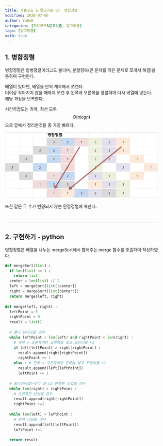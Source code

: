 ```yaml
---
title: 자료구조 & 알고리즘 07. 병합정렬
modified: 2020-07-06
author: Yo0oN
categories: [자료구조&알고리즘, 알고리즘]
tags: [알고리즘]
math: true
---
```


## 1. 병합정렬

병합정렬은 합병정렬이라고도 불리며, 분할정복(큰 문제를 작은 문제로 쪼개서 해결)을 통하여 구현한다.

배열이 있다면, 배열을 반씩 계속해서 쪼갠다.<br>
더이상 작아지지 않을 때까지 쪼갠 후 왼쪽과 오른쪽을 정렬하며 다시 배열에 넣는다.<br>
해당 과정을 반복한다.

시간복잡도는 최악, 최선 모두 $$O(n log n)$$으로 앞에서 정리한것들 중 가장 빠르다.

![병합정렬](/images/posts/Algorithm/05.MergeSort/01.jpg)

또한 같은 두 수가 변경되지 않는 안정정렬에 속한다.

<br>
<hr>

## 2. 구현하기 - python

병합정렬은 배열을 나누는 mergeSort에서 합해주는 merge 함수를 호출하여 작성하였다.

```python
def mergeSort(list) :
  if len(list) <= 1 :
    return list
  center = len(list) // 2
  left = mergeSort(list[:center])
  right = mergeSort(list[center:])
  return merge(left, right)

def merge(left, right) :
  leftPoint = 0
  rightPoint = 0
  result = list()

  # 둘다 남아있을 경우
  while leftPoint < len(left) and rightPoint < len(right) :
    # 왼쪽 > 오른쪽이면 오른쪽을 넣고 포인터를 +1
    if left[leftPoint] > right[rightPoint] :
      result.append(right[rightPoint])
      rightPoint += 1
    else : # 왼쪽 < 오른쪽이면 왼쪽을 넣고 포인터를 +1
      result.append(left[leftPoint])
      leftPoint += 1
    
  # 둘다남아있는것이 끝나고 한쪽만 남았을 경우
  while len(right) > rightPoint :
    # 오른쪽만 남았을 경우
    result.append(right[rightPoint])
    rightPoint +=1
    
  while len(left) > leftPoint :
    # 왼쪽 남았을 경우
    result.append(left[leftPoint])
    leftPoint +=1

  return result
```
